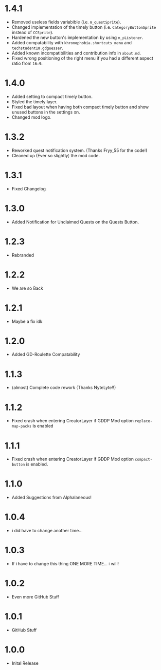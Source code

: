 # 1.4.1
- Removed useless fields variabìble (i.e. `m_questSprite`).
- Changed implementation of the timely button (i.e. `CategoryButtonSprite` instead of `CCSprite`).
- Hardened the new button's implementation by using `m_pListener`.
- Added compatability with `khronophobia.shortcuts_menu` and `techstudent10.gdguesser`.
- Added known incompatibilities and contribution info in `about.md`.
- Fixed wrong positioning of the right menu if you had a different aspect ratio from `16:9`.

# 1.4.0
- Added setting to compact timely button.
- Styled the timely layer.
- Fixed bad layout when having both compact timely button and show unused buttons in the settings on.
- Changed mod logo.

# 1.3.2
- Reworked quest notification system. (Thanks Fryy_55 for the code!)
- Cleaned up (Ever so slightly) the mod code.

# 1.3.1
- Fixed Changelog

# 1.3.0
- Added Notification for Unclaimed Quests on the Quests Button.

# 1.2.3
- Rebranded

# 1.2.2
- We are so Back

# 1.2.1
- Maybe a fix idk

# 1.2.0
- Added GD-Roulette Compatability

# 1.1.3
- (almost) Complete code rework (Thanks NyteLyte!!)

# 1.1.2
- Fixed crash when entering CreatorLayer if GDDP Mod option `replace-map-packs` is enabled

# 1.1.1
- Fixed crash when entering CreatorLayer if GDDP Mod option `compact-button` is enabled.

# 1.1.0
- Added Suggestions from Alphalaneous!

# 1.0.4
- i did have to change another time...

# 1.0.3
- If i have to change this thing ONE MORE TIME... i will!

# 1.0.2
- Even more GitHub Stuff

# 1.0.1
- GitHub Stuff

# 1.0.0
- Inital Release


















